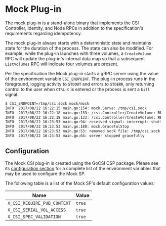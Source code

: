 # Mock Plug-in
The mock plug-in is a stand-alone binary that implements the CSI
Controller, Identity, and Node RPCs in addition to the specification's
requirements regarding idempotency.

The mock plug-in always starts with a deterministic state and maintains
state for the duration of  the process. The state can also be modified.
For example, while the plug-in launches with three volumes, a
`CreateVolume` RPC will update the plug-in's internal data map so that a
subsequent `ListVolumes` RPC will indicate four volumes are present.

Per the specification the Mock plug-in starts a gRPC server using the
value of the environment variable `CSI_ENDPOINT`. The plug-in process
runs in the foreground, logging activity to `STDOUT` and errors to
`STDERR`, only returning control to the user when `CTRL-C` is entered
or the process is sent a `kill` signal.

```bash
$ CSI_ENDPOINT=/tmp/csi.sock mock/mock
INFO  2017/08/22 16:22:15 main.go:154: mock.Serve: /tmp/csi.sock
INFO  2017/08/22 16:22:18 main.go:133: /csi.Controller/CreateVolume: REQ 0001: Version=minor:1 , Name=Test Volume, CapacityRange=required_bytes:10740000000 limit_bytes:107400000000 , VolumeCapabilities=[mount:<fs_type:"ext4" mount_flags:"-o noexec" > ], Parameters=map[tag:gold]
INFO  2017/08/22 16:22:18 main.go:133: /csi.Controller/CreateVolume: REP 0001: Reply=&{volume_info:<capacity_bytes:107400000000 id:<values:<key:"id" value:"4" > values:<key:"name" value:"Test Volume" > > metadata:<> > }
INFO  2017/08/22 16:23:53 main.go:94: received signal: interrupt: shutting down
INFO  2017/08/22 16:23:53 main.go:188: mock.GracefulStop
INFO  2017/08/22 16:23:53 main.go:53: removed sock file: /tmp/csi.sock
INFO  2017/08/22 16:23:53 main.go:64: server stopped gracefully
```

## Configuration
The Mock CSI plug-in is created using the GoCSI CSP package. Please
see its [configuration section](../csp/README.md#configuration) for
a complete list of the environment variables that may be used to
configure the Mock SP.

The following table is a list of the Mock SP's default configuration
values:

| Name | Value |
|------|---------|
| `X_CSI_REQUIRE_PUB_CONTEXT` | `true` |
| `X_CSI_SERIAL_VOL_ACCESS` | `true` |
| `X_CSI_SPEC_VALIDATION` | `true` |
